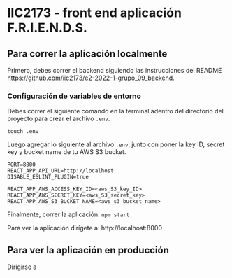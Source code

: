 # IIC2173 - front end aplicación F.R.I.E.N.D.S. 

## Para correr la aplicación localmente
Primero, debes correr el backend siguiendo las instrucciones del README https://github.com/iic2173/e2-2022-1-grupo_09_backend.

### Configuración de variables de entorno

Debes correr el siguiente comando en la terminal adentro del directorio del proyecto para crear el archivo `.env`.
```
touch .env
```
Luego agregar lo siguiente al archivo `.env`, junto con poner la key ID, secret key y bucket name de tu AWS S3 bucket.
```
PORT=8000
REACT_APP_API_URL=http://localhost
DISABLE_ESLINT_PLUGIN=true

REACT_APP_AWS_ACCESS_KEY_ID=<aws_S3_key_ID>
REACT_APP_AWS_SECRET_KEY=<aws_S3_secret_key>
REACT_APP_AWS_S3_BUCKET_NAME=<aws_s3_bucket_name>
```

Finalmente, correr la aplicación:
``` npm start ```

Para ver la aplicación dirígete a:  http://localhost:8000

## Para ver la aplicación en producción
Dirigirse a 
